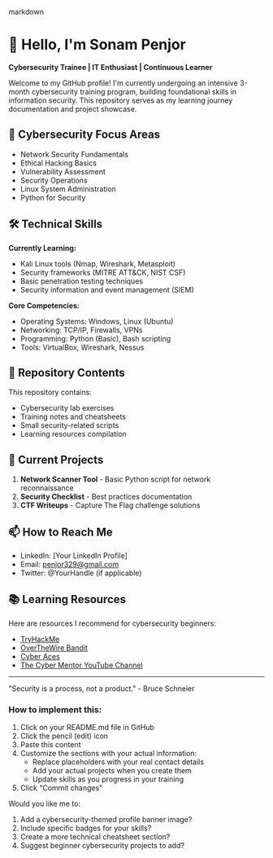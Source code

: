 markdown
# 👋 Hello, I'm Sonam Penjor 

**Cybersecurity Trainee | IT Enthusiast | Continuous Learner**

Welcome to my GitHub profile! I'm currently undergoing an intensive 3-month cybersecurity training program, building foundational skills in information security. This repository serves as my learning journey documentation and project showcase.

## 🔐 Cybersecurity Focus Areas

- Network Security Fundamentals
- Ethical Hacking Basics
- Vulnerability Assessment
- Security Operations
- Linux System Administration
- Python for Security

## 🛠️ Technical Skills

**Currently Learning:**
- Kali Linux tools (Nmap, Wireshark, Metasploit)
- Security frameworks (MITRE ATT&CK, NIST CSF)
- Basic penetration testing techniques
- Security information and event management (SIEM)

**Core Competencies:**
- Operating Systems: Windows, Linux (Ubuntu)
- Networking: TCP/IP, Firewalls, VPNs
- Programming: Python (Basic), Bash scripting
- Tools: VirtualBox, Wireshark, Nessus

## 📂 Repository Contents

This repository contains:
- Cybersecurity lab exercises
- Training notes and cheatsheets
- Small security-related scripts
- Learning resources compilation

## 🌱 Current Projects

1. **Network Scanner Tool** - Basic Python script for network reconnaissance
2. **Security Checklist** - Best practices documentation
3. **CTF Writeups** - Capture The Flag challenge solutions

## 📫 How to Reach Me

- LinkedIn: [Your LinkedIn Profile]
- Email: penjor329@gmail.com
- Twitter: @YourHandle (if applicable)

## 📚 Learning Resources

Here are resources I recommend for cybersecurity beginners:
- [TryHackMe](https://tryhackme.com/)
- [OverTheWire Bandit](https://overthewire.org/wargames/bandit/)
- [Cyber Aces](https://www.cyberaces.org/)
- [The Cyber Mentor YouTube Channel](https://www.youtube.com/c/TheCyberMentor)

---

"Security is a process, not a product." - Bruce Schneier


### How to implement this:
1. Click on your README.md file in GitHub
2. Click the pencil (edit) icon
3. Paste this content
4. Customize the sections with your actual information:
   - Replace placeholders with your real contact details
   - Add your actual projects when you create them
   - Update skills as you progress in your training
5. Click "Commit changes"

Would you like me to:
1. Add a cybersecurity-themed profile banner image?
2. Include specific badges for your skills?
3. Create a more technical cheatsheet section?
4. Suggest beginner cybersecurity projects to add?
